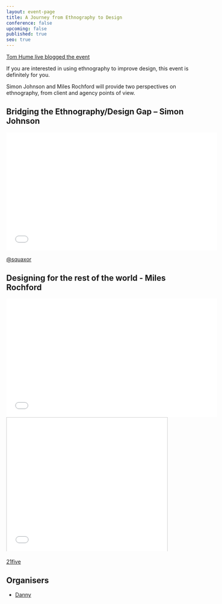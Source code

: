 ```yaml
---
layout: event-page
title: A Journey from Ethnography to Design
conference: false
upcoming: false
published: true
seo: true
---
```


[Tom Hume live blogged the event](http://tomhume.typepad.com/tomhume/2009/05/ux-brighton-ethnography.html)

If you are interested in using ethnography to improve design, this
event is definitely for you.

Simon Johnson and Miles Rochford will provide two perspectives on
ethnography, from client and agency points of view.

## Bridging the Ethnography/Design Gap – Simon Johnson

<div class="embed-container vga"><iframe width="560" height="315" src="//www.youtube.com/embed/IU0iDcmlJDc?list=PLmeBKCinpyZ-eTnzYycUrY_lRpC099Zxt" frameborder="0" allowfullscreen></iframe></div>

[@squaxor](http://twitter.com/squaxor)

## Designing for the rest of the world - Miles Rochford

<div class="embed-container vga"><iframe width="560" height="315" src="//www.youtube.com/embed/ddWeE3sh33Q" frameborder="0" allowfullscreen></iframe></div>

<div class="embed-container vga">
<iframe src="//www.slideshare.net/slideshow/embed_code/1447759" width="427" height="356" frameborder="0" marginwidth="0" marginheight="0" scrolling="no" style="border:1px solid #CCC; border-width:1px 1px 0; margin-bottom:5px; max-width: 100%;" allowfullscreen> </iframe>
</div>

[21five](http://twitter.com/21five)

## Organisers

- <a href="http://uxbrighton.org.uk/about/#danny">Danny</a>